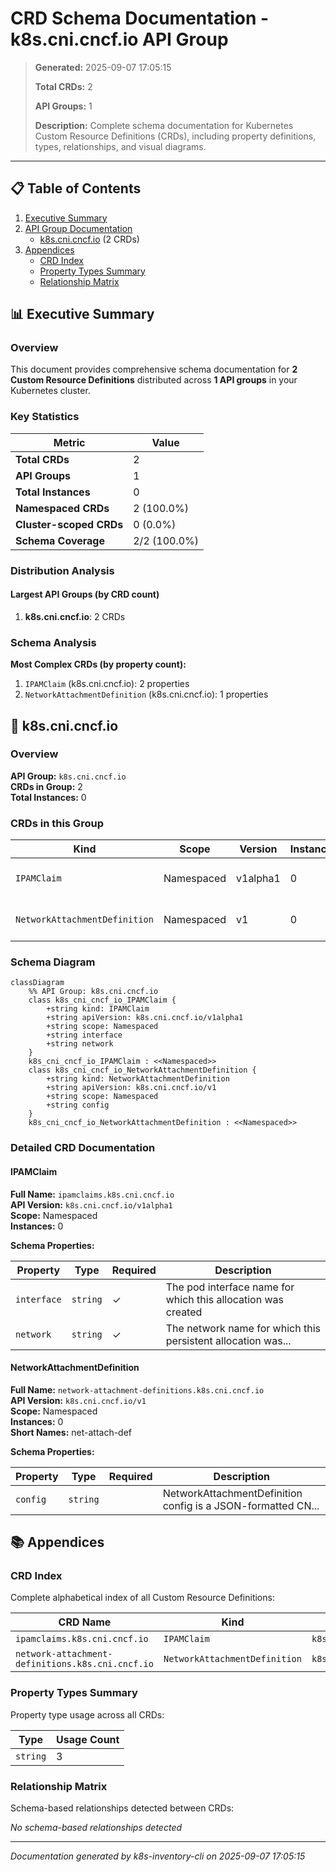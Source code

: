 # CRD Schema Documentation - k8s.cni.cncf.io API Group

> **Generated:** 2025-09-07 17:05:15
> 
> **Total CRDs:** 2
> 
> **API Groups:** 1
> 
> **Description:** Complete schema documentation for Kubernetes Custom Resource Definitions (CRDs), including property definitions, types, relationships, and visual diagrams.

---

## 📋 Table of Contents

1. [Executive Summary](#-executive-summary)
2. [API Group Documentation](#-api-group-documentation)
   - [k8s.cni.cncf.io](#k8scnicncfio) (2 CRDs)
3. [Appendices](#-appendices)
   - [CRD Index](#crd-index)
   - [Property Types Summary](#property-types-summary)
   - [Relationship Matrix](#relationship-matrix)

## 📊 Executive Summary

### Overview

This document provides comprehensive schema documentation for **2 Custom Resource Definitions** distributed across **1 API groups** in your Kubernetes cluster.

### Key Statistics

| Metric | Value |
|--------|-------|
| **Total CRDs** | 2 |
| **API Groups** | 1 |
| **Total Instances** | 0 |
| **Namespaced CRDs** | 2 (100.0%) |
| **Cluster-scoped CRDs** | 0 (0.0%) |
| **Schema Coverage** | 2/2 (100.0%) |

### Distribution Analysis

#### Largest API Groups (by CRD count)

1. **k8s.cni.cncf.io**: 2 CRDs

### Schema Analysis

**Most Complex CRDs (by property count):**

1. `IPAMClaim` (k8s.cni.cncf.io): 2 properties
2. `NetworkAttachmentDefinition` (k8s.cni.cncf.io): 1 properties


## 📁 k8s.cni.cncf.io

### Overview

**API Group:** `k8s.cni.cncf.io`  
**CRDs in Group:** 2  
**Total Instances:** 0

### CRDs in this Group

| Kind | Scope | Version | Instances | Description |
|------|-------|---------|-----------|-------------|
| `IPAMClaim` | Namespaced | v1alpha1 | 0 | *No description available* |
| `NetworkAttachmentDefinition` | Namespaced | v1 | 0 | *No description available* |

### Schema Diagram

```mermaid
classDiagram
    %% API Group: k8s.cni.cncf.io
    class k8s_cni_cncf_io_IPAMClaim {
        +string kind: IPAMClaim
        +string apiVersion: k8s.cni.cncf.io/v1alpha1
        +string scope: Namespaced
        +string interface
        +string network
    }
    k8s_cni_cncf_io_IPAMClaim : <<Namespaced>>
    class k8s_cni_cncf_io_NetworkAttachmentDefinition {
        +string kind: NetworkAttachmentDefinition
        +string apiVersion: k8s.cni.cncf.io/v1
        +string scope: Namespaced
        +string config
    }
    k8s_cni_cncf_io_NetworkAttachmentDefinition : <<Namespaced>>
```
### Detailed CRD Documentation

#### IPAMClaim

**Full Name:** `ipamclaims.k8s.cni.cncf.io`  
**API Version:** `k8s.cni.cncf.io/v1alpha1`  
**Scope:** Namespaced  
**Instances:** 0  

**Schema Properties:**

| Property | Type | Required | Description |
|----------|------|----------|-------------|
| `interface` | `string` | ✓ | The pod interface name for which this allocation was created |
| `network` | `string` | ✓ | The network name for which this persistent allocation was... |


#### NetworkAttachmentDefinition

**Full Name:** `network-attachment-definitions.k8s.cni.cncf.io`  
**API Version:** `k8s.cni.cncf.io/v1`  
**Scope:** Namespaced  
**Instances:** 0  
**Short Names:** net-attach-def  

**Schema Properties:**

| Property | Type | Required | Description |
|----------|------|----------|-------------|
| `config` | `string` |  | NetworkAttachmentDefinition config is a JSON-formatted CN... |




## 📚 Appendices

### CRD Index

Complete alphabetical index of all Custom Resource Definitions:

| CRD Name | Kind | API Group | Scope | Instances |
|----------|------|-----------|-------|-----------|
| `ipamclaims.k8s.cni.cncf.io` | `IPAMClaim` | `k8s.cni.cncf.io` | Namespaced | 0 |
| `network-attachment-definitions.k8s.cni.cncf.io` | `NetworkAttachmentDefinition` | `k8s.cni.cncf.io` | Namespaced | 0 |

### Property Types Summary

Property type usage across all CRDs:

| Type | Usage Count |
|------|-------------|
| `string` | 3 |

### Relationship Matrix

Schema-based relationships detected between CRDs:

*No schema-based relationships detected*


---

*Documentation generated by k8s-inventory-cli on 2025-09-07 17:05:15*